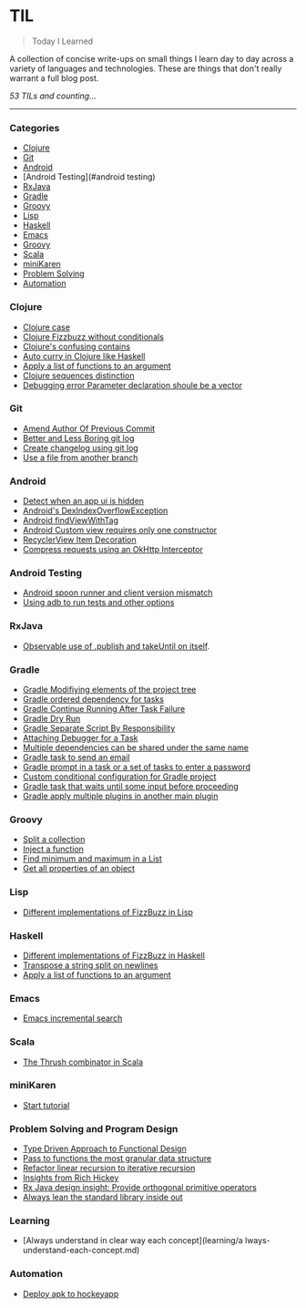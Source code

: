 
# TIL

> Today I Learned

A collection of concise write-ups on small things I learn day to day across a
variety of languages and technologies. These are things that don't really
warrant a full blog post.

_53 TILs and counting..._

---

### Categories

* [Clojure](#clojure)
* [Git](#git)
* [Android](#android)
* [Android Testing](#android testing)
* [RxJava](#rxjava)
* [Gradle](#gradle)
* [Groovy](#groovy)
* [Lisp](#lisp)
* [Haskell](#haskell)
* [Emacs](#emacs)
* [Groovy](#groovy)
* [Scala](#scala)
* [miniKaren](#miniKaren)
* [Problem Solving](#problemSolving)
* [Automation](#automation)

### Clojure
- [Clojure case](clojure/case.md)
- [Clojure Fizzbuzz without conditionals](clojure/fizzbuzz-without-conditionals.md)
- [Clojure's confusing contains](clojure/confusing-contains.md)
- [Auto curry in Clojure like Haskell](clojure/autocurry.md)
- [Apply a list of functions to an argument](clojure/apply-list-functions.md)
- [Clojure sequences distinction](clojure/sequences-distinction.md)
- [Debugging error Parameter declaration shoule be a vector](clojure/debugging-error-param-let-vector.md)

### Git
- [Amend Author Of Previous Commit](git/git-change-author-push.md)
- [Better and Less Boring git log](git/better-less-boring-git-log.md)
- [Create changelog using git log](git/create-changelog-from-gitlog.md)
- [Use a file from another branch](git/use-file-from-another-branch.md)

### Android
- [Detect when an app ui is hidden](android/detect-app-ui-no-longer-visible.md)
- [Android's DexIndexOverflowException](android/android-dex-overflow-exception.md)
- [Android findViewWithTag](android/find-view-with-tag.md)
- [Android Custom view requires only one constructor](android/custom-view-requires-one-ctor.md)
- [RecyclerView Item Decoration](android/rv-item-decoration.md)
- [Compress requests using an OkHttp Interceptor](android/compress-requests-using-okhttp-interceptor.md)

### Android Testing
- [Android spoon runner and client version mismatch](android_testing/spoon_runner_client_version_mismatch.md)
- [Using adb to run tests and other options](android_testing/running-tests-command-line.md)

### RxJava
- [Observable use of .publish and takeUntil on itself](observable-use-of-publish-takeUntil-on-itself.md).


### Gradle
- [Gradle Modifiying elements of the project tree](gradle/gradle-modifying-elements-project-tree.md)
- [Gradle ordered dependency for tasks  ](gradle/ordered-dependency-for-tasks.md)
- [Gradle Continue Running After Task Failure](gradle/continue-running-after-task-failure.md)
- [Gradle Dry Run ](gradle/dry-run.md)
- [Gradle Separate Script By Responsibility](gradle/separate-script-by-responsibility.md)
- [Attaching Debugger for a Task](gradle/attaching-debugger-for-a-task.md)
- [Multiple dependencies can be shared under the same name](gradle/multiple-deps-under-same-name.md)
- [Gradle task to send an email](gradle/gradle-task-send-mail.md)
- [Gradle prompt in a task or a set of tasks to enter a password](gradle/prompt-to-enter-passwd.md)
- [Custom conditional configuration for Gradle project](gradle/configure-if-a-task-is-in-execution.md)
- [Gradle task that waits until some input before proceeding](gradle/task-wait-untill-before-preceeding.md)
- [Gradle apply multiple plugins in another main plugin](gradle/apply-multiple-plugins-with-another.md)

### Groovy
* [Split a collection](groovy/collection-split.md)
* [Inject a function](groovy/inject.md)
* [Find minimum and maximum in a List](groovy/find-min-max-list.md)
* [Get all properties of an object](groovy/get-properties-of-an-object.md)

### Lisp
- [Different implementations of FizzBuzz in Lisp](lisp/different-implementations-of-fizzbuzz-in-lisp.md)

### Haskell
- [Different implementations of FizzBuzz in Haskell](haskell/different-implementations-of-fizzbuzz-in-haskell.md)
- [Transpose a string split on newlines](haskell/transpose-string-split-on-newlines.md)
- [Apply a list of functions to an argument](haskell/apply-list-functions.md)

### Emacs
- [Emacs incremental search](emacs/emacs-incremental-search.md)

### Scala
- [The Thrush combinator in Scala](scala/thrush-combinator-in-scala.md)

### miniKaren
- [Start tutorial](miniKaren/start.md)

### Problem Solving and Program Design
- [Type Driven Approach to Functional Design](problemSolving/a-type-driven-approach-to-functional-design.md)
- [Pass to functions the most granular data structure](problemSolving/pass-most-granular-data-structure)
- [Refactor linear recursion to iterative recursion](problemSolving/refactor-linear-to-iterative-recursion.md)
- [Insights from Rich Hickey](problemSolving/insights-from-rich-hickey.md)
- [Rx Java design insight: Provide orthogonal primitive operators](problemSolving/rxjava-insight-provide-orthogonal-primitive.md)
- [Always lean the standard library inside out](problemSolving/always-learn-std-lib-inside-out.md)

### Learning
- [Always understand in clear way each concept](learning/a
lways-understand-each-concept.md)

### Automation
- [Deploy apk to hockeyapp](automation/deploy-to-hockeyapp.md)
